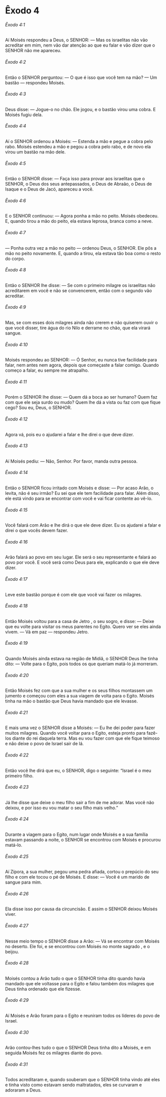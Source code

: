 # Êxodo 4

###### Êxodo 4:1

Aí Moisés respondeu a Deus, o SENHOR: — Mas os israelitas não vão acreditar em mim, nem vão dar atenção ao que eu falar e vão dizer que o SENHOR não me apareceu.

###### Êxodo 4:2

Então o SENHOR perguntou: — O que é isso que você tem na mão? — Um bastão — respondeu Moisés.

###### Êxodo 4:3

Deus disse: — Jogue-o no chão. Ele jogou, e o bastão virou uma cobra. E Moisés fugiu dela.

###### Êxodo 4:4

Aí o SENHOR ordenou a Moisés: — Estenda a mão e pegue a cobra pelo rabo. Moisés estendeu a mão e pegou a cobra pelo rabo, e de novo ela virou um bastão na mão dele.

###### Êxodo 4:5

Então o SENHOR disse: — Faça isso para provar aos israelitas que o SENHOR, o Deus dos seus antepassados, o Deus de Abraão, o Deus de Isaque e o Deus de Jacó, apareceu a você.

###### Êxodo 4:6

E o SENHOR continuou: — Agora ponha a mão no peito. Moisés obedeceu. E, quando tirou a mão do peito, ela estava leprosa, branca como a neve.

###### Êxodo 4:7

— Ponha outra vez a mão no peito — ordenou Deus, o SENHOR. Ele pôs a mão no peito novamente. E, quando a tirou, ela estava tão boa como o resto do corpo.

###### Êxodo 4:8

Então o SENHOR lhe disse: — Se com o primeiro milagre os israelitas não acreditarem em você e não se convencerem, então com o segundo vão acreditar.

###### Êxodo 4:9

Mas, se com esses dois milagres ainda não crerem e não quiserem ouvir o que você disser, tire água do rio Nilo e derrame no chão, que ela virará sangue.

###### Êxodo 4:10

Moisés respondeu ao SENHOR: — Ó Senhor, eu nunca tive facilidade para falar, nem antes nem agora, depois que começaste a falar comigo. Quando começo a falar, eu sempre me atrapalho.

###### Êxodo 4:11

Porém o SENHOR lhe disse: — Quem dá a boca ao ser humano? Quem faz com que ele seja surdo ou mudo? Quem lhe dá a vista ou faz com que fique cego? Sou eu, Deus, o SENHOR.

###### Êxodo 4:12

Agora vá, pois eu o ajudarei a falar e lhe direi o que deve dizer.

###### Êxodo 4:13

Aí Moisés pediu: — Não, Senhor. Por favor, manda outra pessoa.

###### Êxodo 4:14

Então o SENHOR ficou irritado com Moisés e disse: — Por acaso Arão, o levita, não é seu irmão? Eu sei que ele tem facilidade para falar. Além disso, ele está vindo para se encontrar com você e vai ficar contente ao vê-lo.

###### Êxodo 4:15

Você falará com Arão e lhe dirá o que ele deve dizer. Eu os ajudarei a falar e direi o que vocês devem fazer.

###### Êxodo 4:16

Arão falará ao povo em seu lugar. Ele será o seu representante e falará ao povo por você. E você será como Deus para ele, explicando o que ele deve dizer.

###### Êxodo 4:17

Leve este bastão porque é com ele que você vai fazer os milagres.

###### Êxodo 4:18

Então Moisés voltou para a casa de Jetro , o seu sogro, e disse: — Deixe que eu volte para visitar os meus parentes no Egito. Quero ver se eles ainda vivem. — Vá em paz — respondeu Jetro.

###### Êxodo 4:19

Quando Moisés ainda estava na região de Midiã, o SENHOR Deus lhe tinha dito: — Volte para o Egito, pois todos os que queriam matá-lo já morreram.

###### Êxodo 4:20

Então Moisés fez com que a sua mulher e os seus filhos montassem um jumento e começou com eles a sua viagem de volta para o Egito. Moisés tinha na mão o bastão que Deus havia mandado que ele levasse.

###### Êxodo 4:21

E mais uma vez o SENHOR disse a Moisés: — Eu lhe dei poder para fazer muitos milagres. Quando você voltar para o Egito, esteja pronto para fazê-los diante do rei daquela terra. Mas eu vou fazer com que ele fique teimoso e não deixe o povo de Israel sair de lá.

###### Êxodo 4:22

Então você lhe dirá que eu, o SENHOR, digo o seguinte: “Israel é o meu primeiro filho.

###### Êxodo 4:23

Já lhe disse que deixe o meu filho sair a fim de me adorar. Mas você não deixou, e por isso eu vou matar o seu filho mais velho.”

###### Êxodo 4:24

Durante a viagem para o Egito, num lugar onde Moisés e a sua família estavam passando a noite, o SENHOR se encontrou com Moisés e procurou matá-lo.

###### Êxodo 4:25

Aí Zípora, a sua mulher, pegou uma pedra afiada, cortou o prepúcio do seu filho e com ele tocou o pé de Moisés. E disse: — Você é um marido de sangue para mim.

###### Êxodo 4:26

Ela disse isso por causa da circuncisão. E assim o SENHOR deixou Moisés viver.

###### Êxodo 4:27

Nesse meio tempo o SENHOR disse a Arão: — Vá se encontrar com Moisés no deserto. Ele foi, e se encontrou com Moisés no monte sagrado , e o beijou.

###### Êxodo 4:28

Moisés contou a Arão tudo o que o SENHOR tinha dito quando havia mandado que ele voltasse para o Egito e falou também dos milagres que Deus tinha ordenado que ele fizesse.

###### Êxodo 4:29

Aí Moisés e Arão foram para o Egito e reuniram todos os líderes do povo de Israel.

###### Êxodo 4:30

Arão contou-lhes tudo o que o SENHOR Deus tinha dito a Moisés, e em seguida Moisés fez os milagres diante do povo.

###### Êxodo 4:31

Todos acreditaram e, quando souberam que o SENHOR tinha vindo até eles e tinha visto como estavam sendo maltratados, eles se curvaram e adoraram a Deus.

